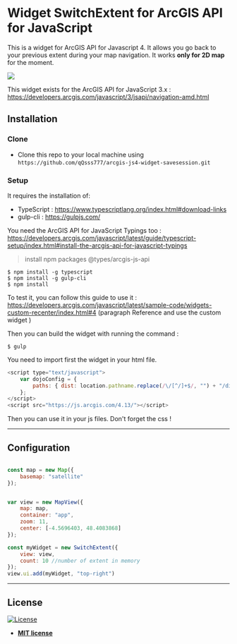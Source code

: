 # Widget SwitchExtent for ArcGIS API for JavaScript

This is a widget for ArcGIS API for Javascript 4. It allows you go back to your previous extent during your map navigation. It works **only for 2D map** for the moment.

![](switchextent.gif)

This widget exists for the ArcGIS API for JavaScript 3.x : https://developers.arcgis.com/javascript/3/jsapi/navigation-amd.html

## Installation

### Clone

- Clone this repo to your local machine using `https://github.com/qQsss777/arcgis-js4-widget-savesession.git`

### Setup

It requires the installation of:
- TypeScript : https://www.typescriptlang.org/index.html#download-links
- gulp-cli : https://gulpjs.com/

You need the ArcGIS API for JavaScript Typings too : https://developers.arcgis.com/javascript/latest/guide/typescript-setup/index.html#install-the-arcgis-api-for-javascript-typings

>  install npm packages @types/arcgis-js-api

```shell
$ npm install -g typescript
$ npm install -g gulp-cli
$ npm install
```

To test it, you can follow this guide to use it : https://developers.arcgis.com/javascript/latest/sample-code/widgets-custom-recenter/index.html#4 (paragraph Reference and use the custom widget )


Then you can build the widget with running the command :

```shell
$ gulp
```
You need to import first the widget in your html file.

```javascript
<script type="text/javascript">
    var dojoConfig = {
        paths: { dist: location.pathname.replace(/\/[^/]+$/, "") + "/dist" }
    };
</script>
<script src="https://js.arcgis.com/4.13/"></script>
```

Then you can use it in your js files. Don't forget the css !

---

## Configuration

```javascript

const map = new Map({
    basemap: "satellite"
});


var view = new MapView({
    map: map,
    container: "app",
    zoom: 11,
    center: [-4.5696403, 48.4083868]
});

const myWidget = new SwitchExtent({
    view: view, 
    count: 10 //number of extent in memory
});
view.ui.add(myWidget, "top-right")

```

---

## License

[![License](http://img.shields.io/:license-mit-blue.svg?style=flat-square)](http://badges.mit-license.org)

- **[MIT license](http://opensource.org/licenses/mit-license.php)**

